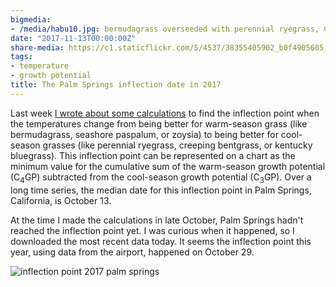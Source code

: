 ```yaml
---
bigmedia:
- /media/habu10.jpg: bermudagrass overseeded with perennial ryegrass, Chiba, April
date: "2017-11-13T00:00:00Z"
share-media: https://c1.staticflickr.com/5/4537/38355405902_b0f4905605_b_d.jpg
tags:
- temperature
- growth potential
title: The Palm Springs inflection date in 2017
---
```


Last week [I wrote about some calculations](http://www.asianturfgrass.com/2017-11-05-overseeding-inflection/) to find the inflection point when the temperatures change from being better for warm-season grass (like bermudagrass, seashore paspalum, or zoysia) to being better for cool-season grasses (like perennial ryegrass, creeping bentgrass, or kentucky bluegrass). This inflection point can be represented on a chart as the minimum value for the cumulative sum of the warm-season growth potential (C<sub>4</sub>GP) subtracted from the cool-season growth potential (C<sub>3</sub>GP). Over a long time series, the median date for this inflection point in Palm Springs, California, is October 13.

At the time I made the calculations in late October, Palm Springs hadn't reached the inflection point yet. I was curious when it happened, so I downloaded the most recent data today. It seems the inflection point this year, using data from the airport, happened on October 29.

![inflection point 2017 palm springs](/media/palm_springs_2017.svg)

